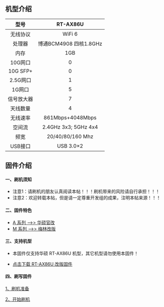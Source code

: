 ## 机型介绍

| 型号 | RT-AX86U |
|:--:|:--:|
| 无线协议 | WiFi 6 | 
| 处理器 | 博通BCM4908 四核1.8GHz | 
| 内存 | 1GB | 
| 10G网口 | 0 | 
| 10G SFP+ | 0 | 
| 2.5G网口 | 1 | 
| 1G网口 | 5 | 
| 信号放大器 | 7 | 
| 天线数量 | 4 | 
| 无线速率 | 861Mbps+4048Mbps | 
| 空间流 | 2.4GHz 3x3; 5GHz 4x4 | 
| 频宽 | 20/40/80/160 Mhz | 
| USB接口 | USB 3.0×2 | 

## 固件介绍
#### 一、刷机须知
* 注意1：请刷机的朋友认真阅读本帖！！！刷机带来的风险请自行承担！！！
* 注意2：欢迎转载本帖，但是请一定尊重开发组的成果，注明本帖来源！！！

#### 二、固件特色
* [A 系列 ——>> 华硕官改](/zh/guide/asus/firmware-a.md)
* [M 系列 ——>> 梅林改版](/zh/guide/asus/firmware-m.md)

#### 三、支持机型
* 本固件仅支持华硕 RT-AX86U 机型，其它机型请勿使用本固件！

* [点击下载 RT-AX86U 改版固件](https://www.asusgo.com/firmware/download?devicename=rt-ax86u&firmware=merlin)

#### 四、刷写固件

[1、刷机准备](/zh/guide/asus/flash/flash_prepare.html) 

[2、开始刷机](/zh/guide/asus/flash/flash_start.html) 
